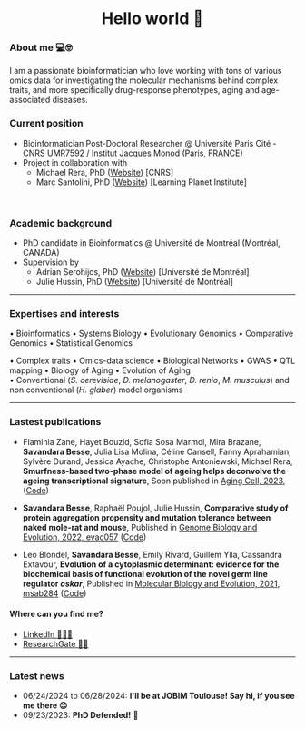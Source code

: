 
<h1 align="center">Hello world 👋</h1>

### About me 💻🤓 
I am a passionate bioinformatician who love working with tons of various omics data for investigating the molecular mechanisms behind complex traits, and more specifically drug-response phenotypes, aging and age-associated diseases. 

### Current position 
- Bioinformatician Post-Doctoral Researcher @ Université Paris Cité - CNRS UMR7592 / Institut Jacques Monod (Paris, FRANCE)
- Project in collaboration with
  - Michael Rera, PhD (<a href='https://michaelrera.github.io/'>Website</a>) [CNRS]
  - Marc Santolini, PhD (<a href='https://interactiondatalab.com/'>Website</a>) [Learning Planet Institute]
<br>

### Academic background
- PhD candidate in Bioinformatics @ Université de Montréal (Montréal, CANADA)
- Supervision by 
  - Adrian Serohijos, PhD (<a href='http://www.serohijoslab.org/'>Website</a>) [Université de Montréal]
  - Julie Hussin, PhD (<a href='https://mhi-omics.org/'>Website</a>) [Université de Montréal]

_________

### Expertises and interests
$\bullet$ Bioinformatics $\bullet$ Systems Biology $\bullet$ Evolutionary Genomics $\bullet$ Comparative Genomics $\bullet$ Statistical Genomics <br>

$\bullet$ Complex traits $\bullet$ Omics-data science $\bullet$ Biological Networks $\bullet$ GWAS $\bullet$ QTL mapping $\bullet$ Biology of Aging $\bullet$ Evolution of Aging <br>
$\bullet$ Conventional (_S. cerevisiae_, _D. melanogaster_, _D. renio_, _M. musculus_) and non conventional (_H. glaber_) model organisms

__________

### Lastest publications

- Flaminia Zane, Hayet Bouzid, Sofia Sosa Marmol, Mira Brazane, __Savandara Besse__, Julia Lisa Molina, Céline Cansell, Fanny Aprahamian, Sylvère Durand, Jessica Ayache, Christophe Antoniewski, Michael Rera, __Smurfness-based two-phase model of ageing helps deconvolve the ageing transcriptional signature__, Soon published in [Aging Cell, 2023, ](https://doi.org/10.1101/2022.11.22.517330) ([Code](https://github.com/MichaelRera/SmurfsTrsc))

- __Savandara Besse__, Raphaël Poujol, Julie Hussin, __Comparative study of protein aggregation propensity and mutation tolerance between naked mole-rat and mouse__, Published in [Genome Biology and Evolution, 2022, evac057](https://doi.org/10.1093/gbe/evac057) ([Code](https://github.com/ladyson1806/NKR_lifespan))

- Leo Blondel,  __Savandara Besse__, Emily Rivard, Guillem Ylla, Cassandra Extavour, __Evolution of a cytoplasmic determinant: evidence for the biochemical basis of functional evolution of the novel germ line regulator _oskar___, Published in [Molecular Biology and Evolution, 2021, msab284](https://doi.org/10.1093/molbev/msab284) ([Code](https://github.com/extavourlab/Oskar_Evolution))


#### Where can you find me?
- <a href='https://www.linkedin.com/in/savandara-besse'>LinkedIn 👨🏽‍💻</a>
- <a href='https://www.researchgate.net/profile/Savandara-Besse'>ResearchGate 👩‍🔬</a>

_________

### Latest news

- 06/24/2024 to 06/28/2024: __I'll be at JOBIM Toulouse! Say hi, if you see me there 😊__
- 09/23/2023: __PhD Defended!__ 🎉

